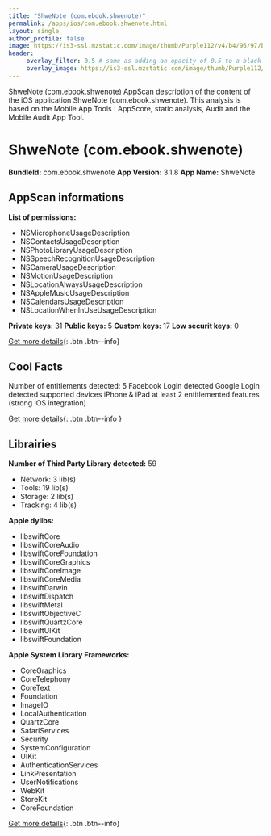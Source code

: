 ```yaml
---
title: "ShweNote (com.ebook.shwenote)"
permalink: /apps/ios/com.ebook.shwenote.html
layout: single
author_profile: false
image: https://is3-ssl.mzstatic.com/image/thumb/Purple112/v4/b4/96/97/b49697d6-e0c0-4d1f-9a3e-51a516b65ae6/AppIcon-0-0-1x_U007emarketing-0-0-0-10-0-0-sRGB-0-0-0-GLES2_U002c0-512MB-85-220-0-0.png/512x512bb.jpg
header: 
     overlay_filter: 0.5 # same as adding an opacity of 0.5 to a black background
     overlay_image: https://is3-ssl.mzstatic.com/image/thumb/Purple112/v4/b4/96/97/b49697d6-e0c0-4d1f-9a3e-51a516b65ae6/AppIcon-0-0-1x_U007emarketing-0-0-0-10-0-0-sRGB-0-0-0-GLES2_U002c0-512MB-85-220-0-0.png/512x512bb.jpg
---
```

ShweNote (com.ebook.shwenote) AppScan description of the content of the iOS application ShweNote (com.ebook.shwenote). This analysis is based on the Mobile App Tools : AppScore, static analysis, Audit and the Mobile Audit App Tool.

# ShweNote (com.ebook.shwenote)

**BundleId:** com.ebook.shwenote
**App Version:** 3.1.8
**App Name:** ShweNote


## AppScan informations 

**List of permissions:** 
- NSMicrophoneUsageDescription
- NSContactsUsageDescription
- NSPhotoLibraryUsageDescription
- NSSpeechRecognitionUsageDescription
- NSCameraUsageDescription
- NSMotionUsageDescription
- NSLocationAlwaysUsageDescription
- NSAppleMusicUsageDescription
- NSCalendarsUsageDescription
- NSLocationWhenInUseUsageDescription
  
  
**Private keys:** 31
**Public keys:** 5
**Custom keys:** 17
**Low securit keys:** 0
  
[Get more details](/pricing.html){: .btn .btn--info}

## Cool Facts

Number of entitlements detected: 5
Facebook Login detected
Google Login detected
supported devices iPhone & iPad
at least 2 entitlemented features (strong iOS integration)
  
[Get more details](/pricing.html){: .btn .btn--info }

## Librairies 
**Number of Third Party Library detected:** 59
- Network: 3 lib(s)
- Tools: 19 lib(s)
- Storage: 2 lib(s)
- Tracking: 4 lib(s)


**Apple dylibs:**
- libswiftCore
- libswiftCoreAudio
- libswiftCoreFoundation
- libswiftCoreGraphics
- libswiftCoreImage
- libswiftCoreMedia
- libswiftDarwin
- libswiftDispatch
- libswiftMetal
- libswiftObjectiveC
- libswiftQuartzCore
- libswiftUIKit
- libswiftFoundation


**Apple System Library Frameworks:**
- CoreGraphics
- CoreTelephony
- CoreText
- Foundation
- ImageIO
- LocalAuthentication
- QuartzCore
- SafariServices
- Security
- SystemConfiguration
- UIKit
- AuthenticationServices
- LinkPresentation
- UserNotifications
- WebKit
- StoreKit
- CoreFoundation


  
[Get more details](/pricing.html){: .btn .btn--info}

